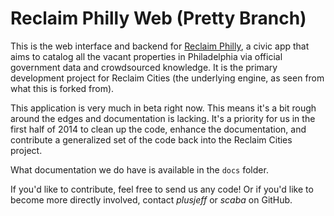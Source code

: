 # Reclaim Philly Web (Pretty Branch)

This is the web interface and backend for [Reclaim Philly](http://www.reclaimphilly.org), a civic app that aims to catalog all the vacant properties in Philadelphia via official government data and crowdsourced knowledge. It is the primary development project for Reclaim Cities (the underlying engine, as seen from what this is forked from).

This application is very much in beta right now. This means it's a bit rough around the edges and documentation is lacking. It's a priority for us in the first half of 2014 to clean up the code, enhance the documentation, and contribute a generalized set of the code back into the Reclaim Cities project.

What documentation we do have is available in the `docs` folder.

If you'd like to contribute, feel free to send us any code! Or if you'd like to become more directly involved, contact *plusjeff* or *scaba* on GitHub.
